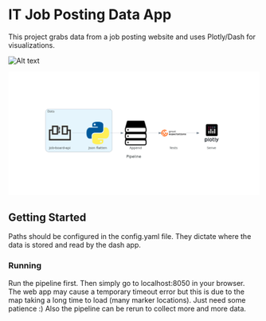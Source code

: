 # IT Job Posting Data App

This project grabs data from a job posting website and uses Plotly/Dash for visualizations.

![Alt text](demo.gif)

![Alt text](pipeline.png)


## Getting Started

Paths should be configured in the config.yaml file. They dictate where the data is stored and read by the dash app. 

### Running

Run the pipeline first.
Then simply go to localhost:8050 in your browser.
The web app may cause a temporary timeout error but this is due to the map taking a long time to load (many marker locations). Just need some patience :) Also the pipeline can be rerun to collect more and more data. 





